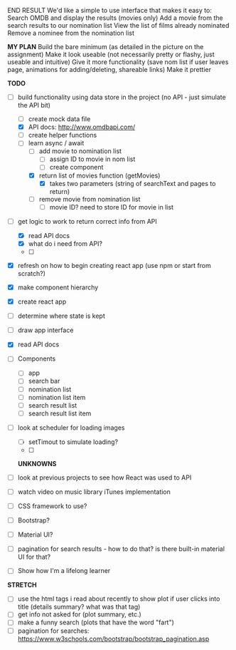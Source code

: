 END RESULT
We'd like a simple to use interface that makes it easy to:
Search OMDB and display the results (movies only)
Add a movie from the search results to our nomination list
View the list of films already nominated
Remove a nominee from the nomination list


**MY PLAN**
Build the bare minimum (as detailed in the picture on the assignment)
Make it look useable (not necessarily pretty or flashy, just useable and intuitive)
Give it more functionality (save nom list if user leaves page, animations for adding/deleting, shareable links)
Make it prettier

**TODO**
- [ ] build functionality using data store in the project (no API - just simulate the API bit)
  - [ ] create mock data file
  - [x] API docs: http://www.omdbapi.com/
  - [ ] create helper functions
  - [ ] learn async / await
    - [ ] add movie to nomination list
      - [ ] assign ID to movie in nom list
      - [ ] create component
    - [x] return list of movies function (getMovies)
      - [x] takes two parameters (string of searchText and pages to return)
    - [ ] remove movie from nomination list
      - [ ] movie ID? need to store ID for movie in list
- [ ] get logic to work to return correct info from API
  - [x] read API docs
  - [x] what do i need from API?
  - [ ] 
- [x] refresh on how to begin creating react app (use npm or start from scratch?)
- [x] make component hierarchy
- [x] create react app
- [ ] determine where state is kept
- [ ] draw app interface
- [x] read API docs
- [ ] Components
  - [ ] app
  - [ ] search bar
  - [ ] nomination list
  - [ ] nomination list item
  - [ ] search result list
  - [ ] search result list item
- [ ] look at scheduler for loading images
  - [ ] setTimout to simulate loading?
  - [ ] 

  **UNKNOWNS**
- [ ] look at previous projects to see how React was used to  API
- [ ] watch video on music library iTunes implementation
- [ ] CSS framework to use?
- [ ] Bootstrap?
- [ ] Material UI?
- [ ] pagination for search results - how to do that? is there built-in material UI for that?

- [ ] Show how I'm a lifelong learner


**STRETCH**
- [ ] use the html tags i read about recently to show plot if user clicks into title (details summary? what was that tag)
- [ ] get info not asked for (plot summary, etc.)
- [ ] make a funny search (plots that have the word "fart")
- [ ] pagination for searches: https://www.w3schools.com/bootstrap/bootstrap_pagination.asp